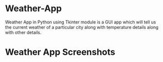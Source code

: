 # Weather-App
Weather App in Python using Tkinter module is a GUI app which will tell us the current weather of a particular city along with temperature details along with other details. 

# Weather App Screenshots
![]()
